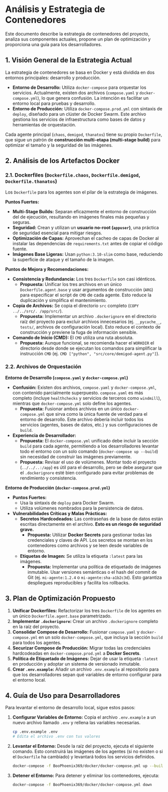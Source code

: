 # Análisis y Estrategia de Contenedores

Este documento describe la estrategia de contenedores del proyecto, analiza sus componentes actuales, propone un plan de optimización y proporciona una guía para los desarrolladores.

## 1. Visión General de la Estrategia Actual

La estrategia de contenedores se basa en Docker y está dividida en dos entornos principales: desarrollo y producción.

-   **Entorno de Desarrollo:** Utiliza `docker-compose` para orquestar los servicios. Actualmente, existen dos archivos (`compose.yaml` y `docker-compose.yml`), lo que genera confusión. La intención es facilitar un entorno local para pruebas y desarrollo.
-   **Entorno de Producción:** Utiliza `docker-compose.prod.yml` con sintaxis de `deploy`, diseñado para un clúster de Docker Swarm. Este archivo gestiona los servicios de infraestructura como bases de datos y herramientas de orquestación.

Cada agente principal (`chaos`, `demigod`, `thanatos`) tiene su propio `Dockerfile`, que sigue un patrón de **construcción multi-etapa (multi-stage build)** para optimizar el tamaño y la seguridad de las imágenes.

## 2. Análisis de los Artefactos Docker

### 2.1. Dockerfiles (`Dockerfile.chaos`, `Dockerfile.demigod`, `Dockerfile.thanatos`)

Los `Dockerfile` para los agentes son el pilar de la estrategia de imágenes.

**Puntos Fuertes:**

-   **Multi-Stage Builds:** Separan eficazmente el entorno de construcción del de ejecución, resultando en imágenes finales más pequeñas y seguras.
-   **Seguridad:** Crean y utilizan un **usuario no-root (`appuser`)**, una práctica de seguridad esencial para mitigar riesgos.
-   **Optimización de Capas:** Aprovechan el cacheo de capas de Docker al instalar las dependencias de `requirements.txt` antes de copiar el código fuente.
-   **Imágenes Base Ligeras:** Usan `python:3.10-slim` como base, reduciendo la superficie de ataque y el tamaño de la imagen.

**Puntos de Mejora y Recomendaciones:**

-   **Consistencia y Redundancia:** Los tres `Dockerfile` son casi idénticos.
    -   **Propuesta:** Unificar los tres archivos en un único `Dockerfile.agent.base` y usar argumentos de construcción (`ARG`) para especificar el script de `CMD` de cada agente. Esto reduce la duplicación y simplifica el mantenimiento.
-   **Copia de Archivos:** Se copia el directorio `src` completo (`COPY ../../src/. /app/src/`).
    -   **Propuesta:** Implementar un archivo `.dockerignore` en el directorio raíz del proyecto para excluir archivos innecesarios (ej. `__pycache__`, `tests/`, archivos de configuración local). Esto reduce el contexto de construcción y previene la fuga de información sensible.
-   **Comando de Inicio (CMD):** El `CMD` utiliza una ruta absoluta.
    -   **Propuesta:** Aunque funcional, se recomienda hacer el `WORKDIR` el directorio desde donde se ejecutan los comandos para simplificar la instrucción `CMD` (ej. `CMD ["python", "src/core/demigod-agent.py"]`).

### 2.2. Archivos de Orquestación

**Entorno de Desarrollo (`compose.yaml` y `docker-compose.yml`)**

-   **Confusión:** Existen dos archivos, `compose.yaml` y `docker-compose.yml`, con contenido parcialmente superpuesto. `compose.yaml` es más completo (incluye `healthchecks` y servicios de terceros como `windmill`), mientras que `docker-compose.yml` solo define los agentes.
    -   **Propuesta:** Fusionar ambos archivos en un único `docker-compose.yml` que sirva como la única fuente de verdad para el entorno de desarrollo. Este archivo debería incluir todos los servicios (agentes, bases de datos, etc.) y sus configuraciones de `build`.
-   **Experiencia de Desarrollador:**
    -   **Propuesta:** El `docker-compose.yml` unificado debe incluir la sección `build` para cada agente, permitiendo a los desarrolladores levantar todo el entorno con un solo comando (`docker-compose up --build`) sin necesidad de construir las imágenes previamente.
    -   **Propuesta:** Revisar el uso de volúmenes. Montar todo el proyecto (`../../..:/app`) es útil para el desarrollo, pero se debe asegurar que el `.dockerignore` esté bien configurado para evitar problemas de rendimiento y consistencia.

**Entorno de Producción (`docker-compose.prod.yml`)**

-   **Puntos Fuertes:**
    -   Usa la sintaxis de `deploy` para Docker Swarm.
    -   Utiliza volúmenes nombrados para la persistencia de datos.
-   **Vulnerabilidades Críticas y Malas Prácticas:**
    -   **Secretos Hardcodeados:** Las contraseñas de la base de datos están escritas directamente en el archivo. **Esto es un riesgo de seguridad grave.**
        -   **Propuesta:** Utilizar **Docker Secrets** para gestionar todas las credenciales y claves de API. Los secretos se montan en los contenedores como archivos y se leen desde variables de entorno.
    -   **Etiquetas de Imagen:** Se utiliza la etiqueta `:latest` para las imágenes.
        -   **Propuesta:** Implementar una política de etiquetado de imágenes inmutable. Usar versiones semánticas o el hash del commit de Git (ej. `mi-agente:1.2.4` o `mi-agente:sha-a1b2c3d`). Esto garantiza despliegues reproducibles y facilita los rollbacks.

## 3. Plan de Optimización Propuesto

1.  **Unificar Dockerfiles:** Refactorizar los tres `Dockerfile` de los agentes en un único `Dockerfile.agent.base` parametrizado.
2.  **Implementar `.dockerignore`:** Crear un archivo `.dockerignore` completo en la raíz del proyecto.
3.  **Consolidar Compose de Desarrollo:** Fusionar `compose.yaml` y `docker-compose.yml` en un solo `docker-compose.yml`, que incluya la sección `build` para todos los agentes.
4.  **Securizar Compose de Producción:** Migrar todas las credenciales hardcodeadas en `docker-compose.prod.yml` a **Docker Secrets**.
5.  **Política de Etiquetado de Imágenes:** Dejar de usar la etiqueta `:latest` en producción y adoptar un sistema de versionado inmutable.
6.  **Crear `.env.example`:** Añadir un archivo `.env.example` al repositorio para que los desarrolladores sepan qué variables de entorno configurar para el entorno local.

## 4. Guía de Uso para Desarrolladores

Para levantar el entorno de desarrollo local, sigue estos pasos:

1.  **Configurar Variables de Entorno:**
    Copia el archivo `.env.example` a un nuevo archivo llamado `.env` y rellena las variables necesarias.

    ```bash
    cp .env.example .env
    # Edita el archivo .env con tus valores
    ```

2.  **Levantar el Entorno:**
    Desde la raíz del proyecto, ejecuta el siguiente comando. Esto construirá las imágenes de los agentes (si no existen o si el `Dockerfile` ha cambiado) y levantará todos los servicios definidos.

    ```bash
    docker-compose -f BooPhoenix369/docker/docker-compose.yml up --build
    ```

3.  **Detener el Entorno:**
    Para detener y eliminar los contenedores, ejecuta:

    ```bash
    docker-compose -f BooPhoenix369/docker/docker-compose.yml down

